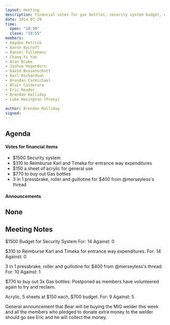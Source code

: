 ```yaml
---
layout: meeting
description: financial votes for gas bottles, security system budget, entranceway renovations, acrylic and 3-in-1 pressbrake
date: 2014-07-29
time:
  open: "18:30"
  close: "18:55"
members:
- Hayden Petrick
- Aaron Bycroft
- Daniel Tullemans
- Chang-Yi Yao
- Alan Blake
- Joshua Hogendorn
- David Bussenschutt
- Karl Richardson
- Brendan Carmichael
- Blair Calderara
- Eric Reader
- Brendan Halliday
- Luke Hovington (Proxy)
  
author: Brendan Halliday
signed: 
---
```


## Agenda

#### Votes for financial items

- $1500 Security system
- $310 to Reimburse Karl and Timeka for entrance way expenditures
- $150 a sheet of acrylic for general use
- $770 to buy out Gas bottles
- 3 in 1 pressbrake, roller and guillotine for $400 from @merseyless's thread

#### Announcements

None
---

## Meeting Notes

$1500 Budget for Security System
For: 14
Against: 0

$310 to Reimburse Karl and Timeka for entrance way expenditures.
For: 14
Against: 0

3 in 1 pressbrake, roller and guillotine for $400 from @merseyless's thread:
For: 10
Against: 1

$770 to buy out 3x Gas bottles:
Postponed as members have volunteered again to try and reclaim.

Acrylic, 5 sheets at $150 each, $700 budget.
For: 9
Against: 5

General announcement that Bear will be buying the MIG welder this week and all the members who pledged to donate extra money to the welder should go see Eric and he will collect the money.
